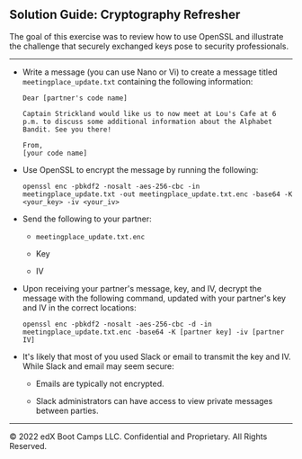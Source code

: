 ## Solution Guide: Cryptography Refresher

The goal of this exercise was to review how to use OpenSSL and illustrate the challenge that securely exchanged keys pose to security professionals.

---

- Write a message (you can use Nano or Vi) to create a message titled `meetingplace_update.txt` containing the following information:

    ```
    Dear [partner's code name]

    Captain Strickland would like us to now meet at Lou's Cafe at 6 p.m. to discuss some additional information about the Alphabet Bandit. See you there!

    From, 
    [your code name]
    ```               

 - Use OpenSSL to encrypt the message by running the following:
 
    `openssl enc -pbkdf2 -nosalt -aes-256-cbc -in meetingplace_update.txt -out meetingplace_update.txt.enc -base64 -K <your_key> -iv <your_iv>`
               
 - Send the following to your partner:

      - `meetingplace_update.txt.enc`

      - Key

      - IV
     
- Upon receiving your partner's message, key, and IV, decrypt the message with the following command, updated with your partner's key and IV in the correct locations:

    `openssl enc -pbkdf2 -nosalt -aes-256-cbc -d -in meetingplace_update.txt.enc -base64 -K [partner key] -iv [partner IV]`
           
- It's likely that most of you used Slack or email to transmit the key and IV. While Slack and email may seem secure:
        
    - Emails are typically not encrypted.

    - Slack administrators can have access to view private messages between parties.
    
---

 © 2022 edX Boot Camps LLC. Confidential and Proprietary. All Rights Reserved.
